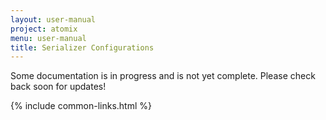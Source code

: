 ```yaml
---
layout: user-manual
project: atomix
menu: user-manual
title: Serializer Configurations
---
```


Some documentation is in progress and is not yet complete. Please check back soon for updates!

{% include common-links.html %}
